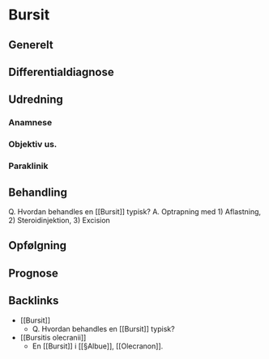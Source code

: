 # Bursit
## Generelt


## Differentialdiagnose


## Udredning
### Anamnese

### Objektiv us.

### Paraklinik

## Behandling
Q. Hvordan behandles en [[Bursit]] typisk?
A. Optrapning med 1) Aflastning, 2) Steroidinjektion, 3) Excision


## Opfølgning


## Prognose

<!-- #anki/tag/med/Derma #anki/tag/med/Orto -->

## Backlinks
* [[Bursit]]
	* Q. Hvordan behandles en [[Bursit]] typisk?
* [[Bursitis olecranii]]
	* En [[Bursit]] i [[§Albue]], [[Olecranon]].

<!-- {BearID:99352A6C-EC26-44AC-AAB1-1F7F274ACE95-19264-000025174F70C996} -->

